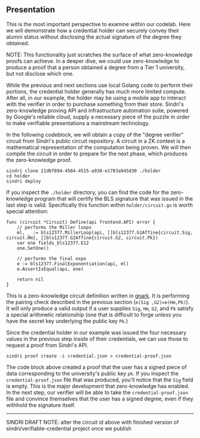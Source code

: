 ## Presentation

This is the most important perspective to examine within our codelab. Here we will demonstrate how a credential holder can securely convey their alumni status without disclosing the actual signature of the degree they obtained. 

NOTE: This functionality just scratches the surface of what zero-knowledge proofs can achieve.  In a deeper dive, we could use zero-knowledge to produce a proof that a person obtained a degree from a Tier 1 university, but not disclose which one.

While the previous and next sections use local Golang code to perform their portions, the credential holder generally has much more limited compute.
After all, in our example, the holder may be using a mobile app to interact with the verifier in order to purchase something from their store.  Sindri's zero-knowledge proving API and infrastructure automation suite, powered by Google's reliable cloud, supply a necessary piece of the puzzle in order to make verifiable presentations a mainstream technology.

In the following codeblock, we will obtain a copy of the "degree verifier" circuit from Sindri's public circuit repository.  A circuit in a ZK context is a mathematical representation of the computation being proven.  We will then compile the circuit in order to prepare for the next phase, which produces the zero-knowledge proof.
```
sindri clone 21d6f894-4584-4515-a938-e1783a945d30 ./holder
cd holder
sindri deploy
```
If you inspect the `./holder` directory, you can find the code for the zero-knowledge program that will certify the BLS signature that was issued in the last step is valid.  Specifically this function within `holder/circuit.go` is worth special attention:
```
func (circuit *Circuit) Define(api frontend.API) error {
	// performs the Miller loops
	ml, _ := bls12377.MillerLoop(api, []bls12377.G1Affine{circuit.Sig, circuit.Hm}, []bls12377.G2Affine{circuit.G2, circuit.Pk})
	var one fields_bls12377.E12
	one.SetOne()

	// performs the final expo
	e := bls12377.FinalExponentiation(api, ml)
	e.AssertIsEqual(api, one)

	return nil
}
```
This is a zero-knowledge circuit definition written in [gnark](https://docs.gnark.consensys.io/overview).  It is performing the pairing check described in the previous section (`e(Sig ,G2)=e(Hm,Pk)`).  It will only produce a valid output if a user supplies `Sig`, `Hm`, `G2`, and `Pk` satisfy a special arithmetic relationship (one that is difficult to forge unless you have the secret key underlying the public key `Pk`.)

Since the credential holder in our example was issued the four necessary values in the previous step inside of their credentials, we can use those to request a proof from Sindri's API.
```
sindri proof create -i credential.json > credential-proof.json 
```
The code block above created a proof that the user has a signed piece of data corresponding to the university's public key `pk`.  If you inspect the `credential-proof.json` file that was produced, you'll notice that the `Sig` field is empty.  This is the major development that zero-knowledge has enabled.  In the next step, our verifier will be able to take the `credential-proof.json` file and convince themselves that the user has a signed degree, even if they withhold the signature itself.


---
SINDRI DRAFT NOTE: alter the circuit id above with finished version of sindri/verifiable-credential project once we publish
